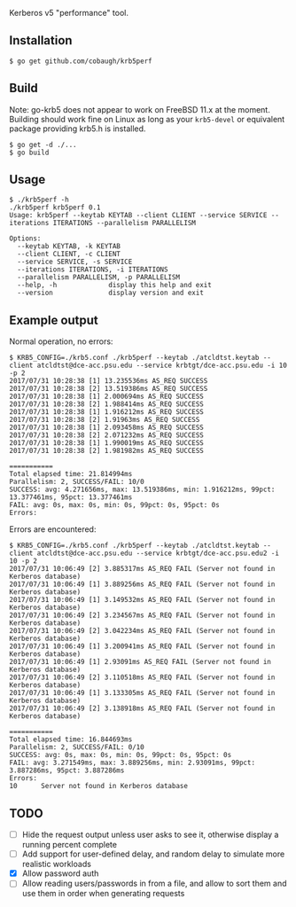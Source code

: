 Kerberos v5 "performance" tool.

## Installation
`$ go get github.com/cobaugh/krb5perf`

## Build
Note: go-krb5 does not appear to work on FreeBSD 11.x at the moment. Building should work fine on Linux as long as your `krb5-devel` or equivalent package providing krb5.h is installed.

```
$ go get -d ./...
$ go build
```

## Usage
```
$ ./krb5perf -h
./krb5perf krb5perf 0.1
Usage: krb5perf --keytab KEYTAB --client CLIENT --service SERVICE --iterations ITERATIONS --parallelism PARALLELISM

Options:
  --keytab KEYTAB, -k KEYTAB
  --client CLIENT, -c CLIENT
  --service SERVICE, -s SERVICE
  --iterations ITERATIONS, -i ITERATIONS
  --parallelism PARALLELISM, -p PARALLELISM
  --help, -h             display this help and exit
  --version              display version and exit
```

## Example output
Normal operation, no errors:
```
$ KRB5_CONFIG=./krb5.conf ./krb5perf --keytab ./atcldtst.keytab --client atcldtst@dce-acc.psu.edu --service krbtgt/dce-acc.psu.edu -i 10 -p 2
2017/07/31 10:28:38 [1] 13.235536ms AS_REQ SUCCESS
2017/07/31 10:28:38 [2] 13.519386ms AS_REQ SUCCESS
2017/07/31 10:28:38 [1] 2.000694ms AS_REQ SUCCESS
2017/07/31 10:28:38 [2] 1.988414ms AS_REQ SUCCESS
2017/07/31 10:28:38 [1] 1.916212ms AS_REQ SUCCESS
2017/07/31 10:28:38 [2] 1.91963ms AS_REQ SUCCESS
2017/07/31 10:28:38 [1] 2.093458ms AS_REQ SUCCESS
2017/07/31 10:28:38 [2] 2.071232ms AS_REQ SUCCESS
2017/07/31 10:28:38 [1] 1.990019ms AS_REQ SUCCESS
2017/07/31 10:28:38 [2] 1.981982ms AS_REQ SUCCESS

===========
Total elapsed time: 21.814994ms
Parallelism: 2, SUCCESS/FAIL: 10/0
SUCCESS: avg: 4.271656ms, max: 13.519386ms, min: 1.916212ms, 99pct: 13.377461ms, 95pct: 13.377461ms
FAIL: avg: 0s, max: 0s, min: 0s, 99pct: 0s, 95pct: 0s
Errors:
```

Errors are encountered:
```
$ KRB5_CONFIG=./krb5.conf ./krb5perf --keytab ./atcldtst.keytab --client atcldtst@dce-acc.psu.edu --service krbtgt/dce-acc.psu.edu2 -i 10 -p 2                                    
2017/07/31 10:06:49 [2] 3.885317ms AS_REQ FAIL (Server not found in Kerberos database)
2017/07/31 10:06:49 [1] 3.889256ms AS_REQ FAIL (Server not found in Kerberos database)
2017/07/31 10:06:49 [1] 3.149532ms AS_REQ FAIL (Server not found in Kerberos database)
2017/07/31 10:06:49 [2] 3.234567ms AS_REQ FAIL (Server not found in Kerberos database)
2017/07/31 10:06:49 [2] 3.042234ms AS_REQ FAIL (Server not found in Kerberos database)
2017/07/31 10:06:49 [1] 3.200941ms AS_REQ FAIL (Server not found in Kerberos database)
2017/07/31 10:06:49 [1] 2.93091ms AS_REQ FAIL (Server not found in Kerberos database)
2017/07/31 10:06:49 [2] 3.110518ms AS_REQ FAIL (Server not found in Kerberos database)
2017/07/31 10:06:49 [1] 3.133305ms AS_REQ FAIL (Server not found in Kerberos database)
2017/07/31 10:06:49 [2] 3.138918ms AS_REQ FAIL (Server not found in Kerberos database)

===========
Total elapsed time: 16.844693ms
Parallelism: 2, SUCCESS/FAIL: 0/10
SUCCESS: avg: 0s, max: 0s, min: 0s, 99pct: 0s, 95pct: 0s
FAIL: avg: 3.271549ms, max: 3.889256ms, min: 2.93091ms, 99pct: 3.887286ms, 95pct: 3.887286ms
Errors:
10      Server not found in Kerberos database
```

## TODO
- [ ] Hide the request output unless user asks to see it, otherwise display a running percent complete 
- [ ] Add support for user-defined delay, and random delay to simulate more realistic workloads
- [x] Allow password auth
- [ ] Allow reading users/passwords in from a file, and allow to sort them and use them in order when generating requests

